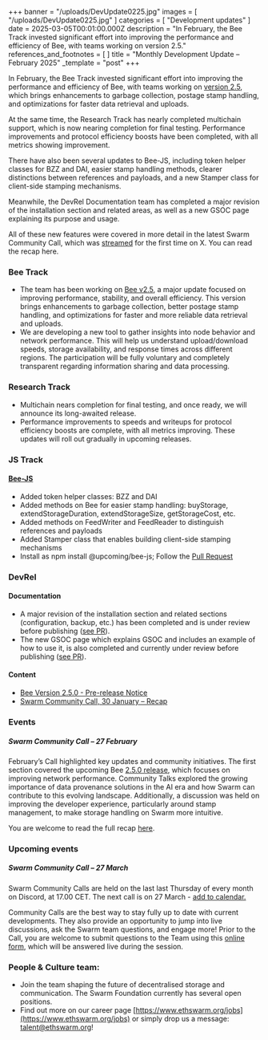 +++
banner = "/uploads/DevUpdate0225.jpg"
images = [ "/uploads/DevUpdate0225.jpg" ]
categories = [ "Development updates" ]
date = 2025-03-05T00:01:00.000Z
description = "In February, the Bee Track invested significant effort into improving the performance and efficiency of Bee, with teams working on version 2.5."
references_and_footnotes = [ ]
title = "Monthly Development Update – February 2025"
_template = "post"
+++


In February, the Bee Track invested significant effort into improving the performance and efficiency of Bee, with teams working on [version 2.5](https://blog.ethswarm.org/foundation/2025/bee-2-5-0-pre-release/), which brings enhancements to garbage collection, postage stamp handling, and optimizations for faster data retrieval and uploads.

At the same time, the Research Track has nearly completed multichain support, which is now nearing completion for final testing. Performance improvements and protocol efficiency boosts have been completed, with all metrics showing improvement.

There have also been several updates to Bee-JS, including token helper classes for BZZ and DAI, easier stamp handling methods, clearer distinctions between  references and payloads, and a new Stamper class for client-side stamping mechanisms.

Meanwhile, the DevRel Documentation team has completed a major revision of the installation section and related areas, as well as a new GSOC page explaining its purpose and usage.

All of these new features were covered in more detail in the latest Swarm Community Call, which was [streamed](https://x.com/i/broadcasts/1djGXVbAkvdxZ) for the first time on X. You can read the recap here.


### Bee Track 
* The team has been working on [Bee v2.5](https://blog.ethswarm.org/foundation/2025/bee-2-5-0-pre-release/),  a major update focused on improving performance, stability, and overall efficiency. This version brings enhancements to garbage collection, better postage stamp handling, and optimizations for faster and more reliable data retrieval and uploads.
* We are developing a new tool to gather insights into node behavior and network performance. This will help us understand upload/download speeds, storage availability, and response times across different regions. The participation will be fully voluntary and completely transparent regarding information sharing and data processing.


### Research Track  
* Multichain nears completion for final testing, and once ready, we will announce its long-awaited release. 
* Performance improvements to speeds and writeups for protocol efficiency boosts are complete, with all metrics improving. These updates will roll out gradually in upcoming releases. 


### JS Track 
#### [Bee-JS](https://github.com/ethersphere/swarm-cli)
* Added token helper classes: BZZ and DAI
* Added methods on Bee for easier stamp handling: buyStorage, extendStorageDuration, extendStorageSize, getStorageCost, etc.
* Added methods on FeedWriter and FeedReader to distinguish references and payloads
* Added Stamper class that enables building client-side stamping mechanisms
* Install as npm install @upcoming/bee-js; Follow the [Pull Request](https://github.com/ethersphere/bee-js/pull/977)

### DevRel
#### Documentation 
* A major revision of the installation section and related sections (configuration, backup, etc.) has been completed and is under review before publishing ([see PR](https://github.com/ethersphere/bee-docs/pull/719)).
* The new GSOC page which explains GSOC and includes an example of how to use it, is also completed and currently under review before publishing ([see PR](https://github.com/ethersphere/bee-docs/pull/718)).


#### Content 
* [Bee Version 2.5.0 - Pre-release Notice](https://blog.ethswarm.org/foundation/2025/bee-2-5-0-pre-release/)
* [Swarm Community Call, 30 January – Recap](https://blog.ethswarm.org/foundation/2025/swarm-community-call-30-january-recap/)


### Events 
##### **Swarm Community Call – 27 February**
February’s Call highlighted key updates and community initiatives. The first section covered the upcoming Bee [2.5.0 release](https://blog.ethswarm.org/foundation/2025/bee-2-5-0-pre-release/), which focuses on improving network performance. Community Talks explored the growing importance of data provenance solutions in the AI era and how Swarm can contribute to this evolving landscape. Additionally, a discussion was held on improving the developer experience, particularly around stamp management, to make storage handling on Swarm more intuitive.

You are welcome to read the full recap [here](https://blog.ethswarm.org/foundation/2025/swarm-community-call-27-february-recap/). 


### Upcoming events
##### **Swarm Community Call – 27 March**
Swarm Community Calls are held on the last last Thursday of every month on Discord, at 17.00 CET. The next call is on 27 March - [add to calendar.](https://www.addevent.com/event/zb25028179) 

Community Calls are the best way to stay fully up to date with current developments. They also provide an opportunity to jump into live discussions, ask the Swarm team questions, and engage more! Prior to the Call, you are welcome to submit questions to the Team using this [online form](https://airtable.com/appNS3aNAw7rihPeg/shrBRyrMkXFsJvLS3), which will be answered live during the session.


### People & Culture team:
* Join the team shaping the future of decentralised storage and communication. The Swarm Foundation currently has several open positions. 
* Find out more on our career page [https://www.ethswarm.org/jobs](https://www.ethswarm.org/jobs) or simply drop us a message: talent@ethswarm.org!
